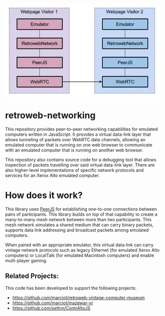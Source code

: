 ![alt text][logo]

retroweb-networking
===================

This repository provides peer-to-peer networking capabilities for emulated computers
written in JavaScript. It provides a virtual data-link layer that allows tunneling of
packets over WebRTC data channels, allowing an emulated computer that is running on
one web browser to communicate with an emulated computer that is running on another
web browser.

This repository also contains source code for a debugging tool that allows inspection
of packets travelling over said virtual data-link layer. There are also higher-level
implementations of specific network protocols and services for an Xerox Alto emulated
computer.

# How does it work?

This library uses [PeerJS](http://peerjs.com) for establishing one-to-one
connections between pairs of participants. This library builds on top of that capability
to create a many-to-many mesh network between more than two participants. This mesh
network simulates a shared medium that can carry binary packets, supports data link
addressing and broadcast packets among emulated computers.

When paired with an appropriate emulator, this virtual data link can carry vintage
network protocols such as legacy Ethernet (for emulated Xerox Alto computers) or
LocalTalk (for emulated Macintosh computers) and enable multi-player gaming.

## Related Projects:

This code has been developed to support the following projects:
* https://github.com/marciot/retroweb-vintage-computer-museum
* https://github.com/marciot/mazewar-vr
* https://github.com/sethm/ContrAltoJS


[logo]: https://github.com/marciot/retroweb-networking/raw/master/docs/diagram.png "A overview of the library"
